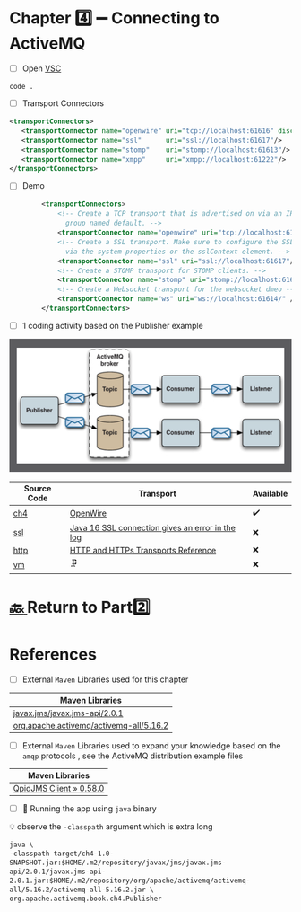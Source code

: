 # Chapter :four: :heavy_minus_sign: Connecting to ActiveMQ


- [ ] Open [VSC](https://code.visualstudio.com)

```
code .
```


- [ ] Transport Connectors

```xml
<transportConnectors>
   <transportConnector name="openwire" uri="tcp://localhost:61616" discoveryUri="multicast://default"/>
   <transportConnector name="ssl"      uri="ssl://localhost:61617"/>
   <transportConnector name="stomp"    uri="stomp://localhost:61613"/>
   <transportConnector name="xmpp"     uri="xmpp://localhost:61222"/>
</transportConnectors>
```

- [ ] Demo

```xml
        <transportConnectors>
            <!-- Create a TCP transport that is advertised on via an IP multicast
              group named default. -->
            <transportConnector name="openwire" uri="tcp://localhost:61616" discoveryUri="multicast://default"/>
            <!-- Create a SSL transport. Make sure to configure the SSL options
              via the system properties or the sslContext element. -->
            <transportConnector name="ssl" uri="ssl://localhost:61617"/>
            <!-- Create a STOMP transport for STOMP clients. -->
            <transportConnector name="stomp" uri="stomp://localhost:61613"/>
            <!-- Create a Websocket transport for the websocket dmeo -->
            <transportConnector name="ws" uri="ws://localhost:61614/" />
        </transportConnectors>
```

- [ ] 1 coding activity  based on the Publisher example

<img src="../../images/stock-portfolio-example.png" width=528 height=237  /> </img>

| Source Code |  Transport | Available |
|-------------|--|----|
| [ch4](src/main/java/org/apache/activemq/book/ch4) |  [OpenWire](https://activemq.apache.org/openwire) | :heavy_check_mark: |
| [ssl](src/main/java/org/apache/activemq/book/ch4/ssl) |  [Java 16 SSL connection gives an error in the log](https://issues.apache.org/jira/browse/AMQ-8275?page=com.atlassian.jira.plugin.system.issuetabpanels%3Aall-tabpanel) | :x: |
| [http](src/main/java/org/apache/activemq/book/ch4/http) |  [HTTP and HTTPs Transports Reference](https://activemq.apache.org/http-and-https-transports-reference) | :x: |
| [vm](src/main/java/org/apache/activemq/book/ch4/vm) |  :clamp: | :x: |

# [:back: ](..) Return to Part:two:

# References

- [ ] External `Maven` Libraries used for this chapter

| Maven Libraries                                                                                                       |
|-----------------------------------------------------------------------------------------------------------------------|
| [javax.jms/javax.jms-api/2.0.1](https://mvnrepository.com/artifact/javax.jms/javax.jms-api/2.0.1)                     |
| [org.apache.activemq/activemq-all/5.16.2](https://mvnrepository.com/artifact/org.apache.activemq/activemq-all/5.16.2) |

- [ ] External `Maven` Libraries used to expand your knowledge based on the `amqp` protocols , see the ActiveMQ distribution example files

| Maven Libraries                                                                                                       |
|-----------------------------------------------------------------------------------------------------------------------|
| [QpidJMS Client » 0.58.0](https://mvnrepository.com/artifact/org.apache.qpid/qpid-jms-client/0.58.0) |



- [ ] :steam_locomotive: Running the app using `java` binary

:bulb: observe the `-classpath` argument which is extra long

```
java \
-classpath target/ch4-1.0-SNAPSHOT.jar:$HOME/.m2/repository/javax/jms/javax.jms-api/2.0.1/javax.jms-api-2.0.1.jar:$HOME/.m2/repository/org/apache/activemq/activemq-all/5.16.2/activemq-all-5.16.2.jar \
org.apache.activemq.book.ch4.Publisher 
```

